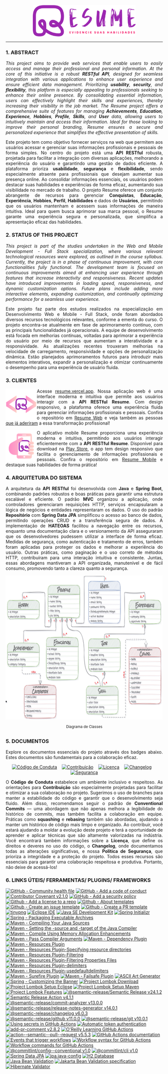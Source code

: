 <div align="justify">
    <div align="center">
        <picture>
            <img alt="Resume Logo" src="./docs/resume-name.png" width="330px" height="100px" loading="lazy"/>
        </picture>
    </div>
    <hr>
    <h3>1. ABSTRACT</h3>
    <p>
        <em>
        This project aims to provide web services that enable users to easily access and manage their professional and personal information. At the core of this initiative is a robust <strong>RESTful API</strong>, designed for seamless integration with various applications to enhance user experience and ensure efficient data management. Prioritizing <strong>usability</strong>, <strong>security</strong>, and <strong>flexibility</strong>, this platform is especially appealing to professionals seeking to enhance their online presence. By consolidating essential information, users can effectively highlight their skills and experiences, thereby increasing their visibility in the job market. The Resume project offers a comprehensive suite of features for managing <strong>Achievements</strong>, <strong>Education</strong>, <strong>Experience</strong>, <strong>Hobbies</strong>, <strong>Profile</strong>, <strong>Skills</strong>, and <strong>User</strong> data, allowing users to intuitively maintain and access their information. Ideal for those looking to improve their personal branding, Resume ensures a secure and personalized experience that simplifies the effective presentation of skills.
        </em>
    </p>
    <p>
        Este projeto tem como objetivo fornecer serviços na web que permitem aos usuários acessar e gerenciar suas informações profissionais e pessoais de forma simples. No centro do projeto está uma <strong>API RESTful</strong> robusta, projetada para facilitar a integração com diversas aplicações, melhorando a experiência do usuário e garantindo uma gestão de dados eficiente. A plataforma prioriza <strong>usabilidade</strong>, <strong>segurança</strong> e <strong>flexibilidade</strong>, sendo especialmente atraente para profissionais que desejam aumentar sua presença online. Ao consolidar informações essenciais, os usuários podem destacar suas habilidades e experiências de forma eficaz, aumentando sua visibilidade no mercado de trabalho. O projeto Resume oferece um conjunto abrangente de recursos para gerenciar <strong>Conquistas</strong>, <strong>Educação</strong>, <strong>Experiência</strong>, <strong>Hobbies</strong>, <strong>Perfil</strong>, <strong>Habilidades</strong> e dados de <strong>Usuários</strong>, permitindo que os usuários mantenham e acessem suas informações de maneira intuitiva. Ideal para quem busca aprimorar sua marca pessoal, o Resume garante uma experiência segura e personalizada, que simplifica a apresentação eficaz das habilidades.
    </p>
    <h3>2. STATUS OF THIS PROJECT</h3>
    <p>
        <em>
        This project is part of the studies undertaken in the Web and Mobile Development - Full Stack specialization, where various relevant technological resources were explored, as outlined in the course syllabus. Currently, the project is in a phase of continuous improvement, with core functionalities fully functional. The development team is focused on continuous improvements aimed at enhancing user experience through features that increase interactivity and responsiveness. Recent updates have introduced improvements in loading speed, responsiveness, and dynamic customization options. Future plans include adding more interactive elements, expanding customization, and continually optimizing performance for a seamless user experience.
        </em>
    </p>
    <p>
        Este projeto faz parte dos estudos realizados na especialização em Desenvolvimento Web e Mobile - Full Stack, onde foram abordados diversos recursos tecnológicos relevantes, conforme a ementa do curso. O projeto encontra-se atualmente em fase de aprimoramento contínuo, com as principais funcionalidades já operacionais. A equipe de desenvolvimento está focada em melhorias contínuas, voltadas para aprimorar a experiência do usuário por meio de recursos que aumentam a interatividade e a responsividade. As atualizações recentes trouxeram melhorias na velocidade de carregamento, responsividade e opções de personalização dinâmica. Estão planejados aprimoramentos futuros para introduzir mais elementos interativos, expandir a personalização e otimizar continuamente o desempenho para uma experiência de usuário fluida.
    </p>
    <h3>3. CLIENTES</h3>
    <div>
        <div>
            <picture>
                <img align="left" src="./docs/resume-web.png" width="100px" height="100px" loading="lazy"/>
            </picture>
            <p>
                Acesse <a href="https://resume.vercel.app/">resume.vercel.app</a>. Nossa aplicação web é uma interface moderna e intuitiva que permite aos usuários interagir com a <strong>API RESTful Resume</strong>. Com design responsivo, a plataforma oferece uma experiência fluida para gerenciar informações profissionais e pessoais. Confira o repositório em <a href="https://github.com/danylo-macelai/resume-web">Resume Web</a> e veja também as pessoas <a href="https://github.com/danylo-macelai/resume-web?tab=readme-ov-file#cases">que já aderiram</a> a essa transformação profissional!
            </p>
        </div>
        <div>
            <picture>
                <img align="left" src="./docs/resume-mobile.png" width="100px" height="100px" loading="lazy"/>
            </picture>
            <p>
                O aplicativo mobile Resume proporciona uma experiência moderna e intuitiva, permitindo aos usuários interagir eficientemente com a <strong>API RESTful Resume</strong>. Disponível para download na <a href="#">Play Store</a>, o app tem design responsivo que facilita o gerenciamento de informações profissionais e pessoais. Confira o repositório em <a href="https://github.com/danylo-macelai/resume-mobile">Resume Mobile</a> e destaque suas habilidades de forma prática!
            </p>
        </div>
    </div>
    <h3>4. ARQUITETURA DO SISTEMA</h3>
    <p>
        A arquitetura da <strong>API RESTful</strong> foi desenvolvida com <strong>Java</strong> e <strong>Spring Boot</strong>, combinando padrões robustos e boas práticas para garantir uma estrutura escalável e eficiente. O padrão <strong>MVC</strong> organizou a aplicação, onde controladores gerenciaram requisições HTTP, serviços encapsularam a lógica de negócios e entidades representaram os dados. O uso do padrão <strong>Repositório</strong> com <strong>Spring Data JPA</strong> simplificou o acesso ao banco de dados, permitindo operações CRUD e a transferência segura de dados. A implementação de <strong>HATEOAS</strong> facilitou a navegação entre os recursos, enquanto uma documentação clara e o versionamento da API asseguraram que os desenvolvedores pudessem utilizar a interface de forma eficaz. Medidas de segurança, como autenticação e tratamento de erros, também foram aplicadas para proteger os dados e melhorar a experiência do usuário. Outras práticas, como paginação e o uso correto de métodos HTTP, contribuíram para uma interação intuitiva e consistente. Juntas, essas abordagens mantiveram a API organizada, manutenível e de fácil consumo, promovendo tanto a clareza quanto a segurança.
    </p>
    <div align="center">
        <picture>
            <img alt="Diagrama de Classes" src="./docs/der.png" width="800px" height="460px" loading="lazy"/>
        </picture>
        <p><sup>Diagrama de Classes</sup></p>
    </div>
    <h3>5. DOCUMENTOS</h3>
    <p>Explore os documentos essenciais do projeto através dos badges abaixo. Estes documentos são fundamentais para a colaboração eficaz.</p>
    <div align="center">
        <p><a href="./CODE_OF_CONDUCT.md"><img src="https://img.shields.io/badge/Código%20de%20Conduta-🤍-007bff" alt="Código de Conduta" height="20px" loading="lazy" /></a>&nbsp;&nbsp;&nbsp;&nbsp;<a href="./CONTRIBUTING.md"><img src="https://img.shields.io/badge/Contribuição-✍️-28a745" alt="Contribuição" height="20px" loading="lazy" /></a>&nbsp;&nbsp;&nbsp;&nbsp;<a href="../LICENSE"><img src="https://img.shields.io/badge/Licença-⚖️-fd7e14" alt="Licença" height="20px" loading="lazy" /></a>&nbsp;&nbsp;&nbsp;&nbsp;<a href="./CHANGELOG.md"><img src="https://img.shields.io/badge/Changelog-📜-6f42c1" alt="Changelog" height="20px" loading="lazy" /></a>&nbsp;&nbsp;&nbsp;&nbsp;<a href="./SECURITY.md"><img src="https://img.shields.io/badge/Segurança-🛡️-dc3545" alt="Segurança" height="20px" loading="lazy" /></a></p>
    </div>
    <p>O <strong>Código de Conduta</strong> estabelece um ambiente inclusivo e respeitoso. As orientações para <strong>Contribuição</strong> são especialmente projetadas para facilitar e otimizar a sua colaboração no projeto. Sugerimos o uso de branches para manter a estabilidade do código e garantir que o desenvolvimento seja fluido. Além disso, recomendamos seguir o padrão de <strong>Conventional Commits</strong> — uma abordagem que não apenas melhora a legibilidade do histórico de commits, mas também facilita a colaboração em equipe. Práticas como <strong>squashing</strong> e <strong>rebasing</strong> também são abordadas, ajudando a manter um histórico de código mais limpo e organizado. Ao contribuir, você estará ajudando a moldar a evolução deste projeto e terá a oportunidade de aprender e aplicar técnicas que são altamente valorizadas na indústria. Você encontrará também informações sobre a <strong>Licença</strong>, que define os direitos e deveres no uso do código, o <strong>Changelog</strong>, onde documentamos todas as alterações significativas, e nossa <strong>Política de Segurança</strong>, que prioriza a integridade e a proteção do projeto. Todos esses recursos são essenciais para garantir uma colaboração respeitosa e produtiva. Portanto, não deixe de acessá-los!
    </p>
    <h3>6. LINKS ÚTEIS/ FERRAMENTAS/ PLUGINS/ FRAMEWORKS</h3>
    <div align="left">

[![GitHub - Community health file](https://img.shields.io/badge/Community%20Health%20File-GitHub-F5A6B6)](https://docs.github.com/en/communities/setting-up-your-project-for-healthy-contributions/creating-a-default-community-health-file)
[![GitHub - Add a code of conduct](https://img.shields.io/badge/Add%20a%20Code%20Of%20Conduct-GitHub-F5B6C6)](https://docs.github.com/en/communities/setting-up-your-project-for-healthy-contributions/adding-a-code-of-conduct-to-your-project)
[![Contributor Covenant v2.1.0](https://img.shields.io/badge/Contributor%20Covenant-v2.1.0-F5C6D6)](https://www.contributor-covenant.org/version/2/1/code_of_conduct/)
[![GitHub - Add a security policy](https://img.shields.io/badge/Add%20a%20Security%20Policy-GitHub-F5D6E6)](https://docs.github.com/en/code-security/getting-started/adding-a-security-policy-to-your-repository)
[![Github - Add a license to a repo](https://img.shields.io/badge/Add%20a%20License%20to%20a%20Repo-GitHub-F5E6F6)](https://docs.github.com/en/communities/setting-up-your-project-for-healthy-contributions/adding-a-license-to-a-repository)
[![Github - About templates](https://img.shields.io/badge/About%20Templates-GitHub-F5B6A6)](https://docs.github.com/en/communities/using-templates-to-encourage-useful-issues-and-pull-requests/about-issue-and-pull-request-templates)
[![Github - Create an issue template](https://img.shields.io/badge/Create%20an%20Issue%20Template-GitHub-F5C6A6)](https://docs.github.com/en/communities/using-templates-to-encourage-useful-issues-and-pull-requests/manually-creating-a-single-issue-template-for-your-repository)
[![Github - Create a PR template](https://img.shields.io/badge/Create%20a%20PR%20Template-GitHub-F5D6A6)](https://docs.github.com/en/communities/using-templates-to-encourage-useful-issues-and-pull-requests/manually-creating-a-single-issue-template-for-your-repository)
[![tinypng](https://img.shields.io/badge/tinypng-F6D6A6)](https://tinypng.com/)
[![Eclipse IDE](https://img.shields.io/badge/Eclipse%20IDE-v2024--09%20RF-F6E6A6)](https://www.eclipse.org/downloads/download.php?file=/technology/epp/downloads/release/2024-09/R/eclipse-jee-2024-09-R-win32-x86_64.zip)
[![Java SE Development Kit](https://img.shields.io/badge/Java%20SE%20Development%20Kit-v17.0.12-F6F6A6)](https://download.oracle.com/java/17/archive/jdk-17.0.12_windows-x64_bin.exe)
[![Spring Initializr](https://img.shields.io/badge/Spring%20Initializr-E6F6A6)](https://start.spring.io/) 
[![Spring - Packaging Executable Archives](https://img.shields.io/badge/Packaging%20Executable%20Archives-Spring-D6F6A6)](https://docs.spring.io/spring-boot/maven-plugin/packaging.html)
[![Maven - Compiling Your Java Sources](https://img.shields.io/badge/Compiling%20Your%20Java%20Sources-Maven-C6F6A6)](https://maven.apache.org/plugins/maven-compiler-plugin/usage.html#compiling-your-java-sources)
[![Maven - Setting the -source and -target of the Java Compiler](https://img.shields.io/badge/Setting%20the%20--source%20and%20--target%20of%20the%20Java%20Compiler-Maven-B6F6A6)](https://maven.apache.org/plugins/maven-compiler-plugin/examples/set-compiler-source-and-target.html#setting-the-source-and-target-of-the-java-compiler)
[![Maven - Compile Using Memory Allocation Enhancements](https://img.shields.io/badge/Compile%20Using%20Memory%20Allocation%20Enhancements-Maven-A6F6A6)](https://maven.apache.org/plugins/maven-compiler-plugin/examples/compile-with-memory-enhancements.html#compile-using-memory-allocation-enhancements)
[![Maven - Pass Compiler Arguments](https://img.shields.io/badge/Pass%20Compiler%20Arguments-Maven-A6F6B6)](https://maven.apache.org/plugins/m[aven-compiler-plugin/examples/pass-compiler-arguments.html#pass-compiler-arguments)
[![Maven - Dependency Plugin](https://img.shields.io/badge/Dependency%20Plugin-Maven-A6F6B6)](https://maven.apache.org/plugins/maven-dependency-plugin/usage.html)
[![Maven - Resources Plugin](https://img.shields.io/badge/Maven%20Resources%20Plugin-Maven-A6F6C6)](https://maven.apache.org/plugins/maven-resources-plugin/index.html)
[![Maven - Resources Plugin-Specifying resource directories](https://img.shields.io/badge/Maven%20Resources%20Plugin--Specifying%20resource%20directories-Maven-A6F6D6)](https://maven.apache.org/plugins/maven-resources-plugin/examples/resource-directory.html#specifying-resource-directories)
[![Maven - Resources Plugin-Filtering](https://img.shields.io/badge/Maven%20Resources%20Plugin--Filtering-Maven-A6F6E6)](https://maven.apache.org/plugins/maven-resources-plugin/examples/filter.html#filtering)
[![Maven - Resources Plugin-Filtering Properties Files](https://img.shields.io/badge/Maven%20Resources%20Plugin--Filtering%20Properties%20Files-Maven-A6F6F6)](https://maven.apache.org/plugins/maven-resources-plugin/examples/filtering-properties-files.html#filtering-properties-files)
[![Maven - Resources Plugin-delimiters](https://img.shields.io/badge/Maven%20Resources%20Plugin--delimiters-Maven-A6E6F6)](https://maven.apache.org/plugins/maven-resources-plugin/resources-mojo.html#delimiters)
[![Maven - Resources Plugin-usedefaultdelimiters](https://img.shields.io/badge/Maven%20Resources%20Plugin--usedefaultdelimiters-Maven-A6D6F6)](https://maven.apache.org/plugins/maven-resources-plugin/resources-mojo.html#usedefaultdelimiters)
[![Maven - Surefire Plugin](https://img.shields.io/badge/Surefire%20Plugin-Maven-A6C6F6)](https://maven.apache.org/surefire/maven-surefire-plugin/#maven-surefire-plugin)
[![Maven - Failsafe Plugin](https://img.shields.io/badge/Failsafe%20Plugin-Maven-A6B6F6)](https://maven.apache.org/surefire/maven-failsafe-plugin/#maven-failsafe-plugin)
[![ASCII Art Generator](https://img.shields.io/badge/ASCII%20Art%20Generator-club-B5E6F5)](https://asciiart.club/)
[![Spring - Customizing the Banner](https://img.shields.io/badge/Customizing%20the%20Banner-Spring-A5F6F5)](https://docs.spring.io/spring-boot/reference/features/spring-application.html#features.spring-application.banner)
[![Project Lombok Download](https://img.shields.io/badge/Project%20Lombok-Download-A6A6F6)](https://projectlombok.org/download)
[![Project Lombok Setup Eclipse](https://img.shields.io/badge/Project%20Lombok--Setup-Eclipse-E5B6F5)](https://projectlombok.org/setup/eclipse)
[![Project Lombok Setup Maven](https://img.shields.io/badge/Project%20Lombok--Setup-Maven-D5C6F5)](https://projectlombok.org/setup/maven)
[![Project Lombok Features](https://img.shields.io/badge/Project%20Lombok-Features-C5D6F5)](https://projectlombok.org/features/)
[![@semantic-release/Semantic Release v24.1.2](https://img.shields.io/badge/@semantic--release/Semantic%20Release-v24.1.2-D6A6F5)](https://github.com/semantic-release/semantic-release)
[![Semantic Release Action v4.1.1](https://img.shields.io/badge/Semantic%20Release%20Action-v4.1.1-E6A6F5)](https://github.com/cycjimmy/semantic-release-action)
[![@semantic-release/commit-analyzer v13.0.0](https://img.shields.io/badge/@semantic--release/commit--analyzer-v13.0.0-F6A6F5)](https://github.com/semantic-release/commit-analyzer)
[![@semantic-release/release-notes-generator v14.0.1](https://img.shields.io/badge/@semantic--release/release--notes--generator-v14.0.1-F6A6E6)](https://github.com/semantic-release/release-notes-generator)
[![@semantic-release/changelog v6.0.3](https://img.shields.io/badge/@semantic--release/changelog-v6.0.3-F6A6D6)](https://github.com/semantic-release/changelog)
[![@semantic-release/github v11.0.0](https://img.shields.io/badge/@semantic--release/github-v11.0.0-F6A6C6)](https://github.com/semantic-release/github)
[![@semantic-release/git v10.0.1](https://img.shields.io/badge/@semantic--release/git-v10.0.1-F6A6B6)](https://github.com/semantic-release/git)
[![Using secrets in GitHub Actions](https://img.shields.io/badge/Using%20secrets%20in%20GitHub%20Actions-GitHub-F6A6A6)](https://docs.github.com/pt/actions/security-for-github-actions/security-guides/using-secrets-in-github-actions)
[![Automatic token authentication](https://img.shields.io/badge/Automatic%20token%20authentication-GitHub-F6B6A6)](https://docs.github.com/en/actions/security-for-github-actions/security-guides/automatic-token-authentication#modifying-the-permissions-for-the-github_token)
[![add-pr-comment v2.8.2](https://img.shields.io/badge/add--pr--comment-v2.8.2-B6A6F5)](https://github.com/mshick/add-pr-comment)
[![O'Reilly Learning GitHub Actions](https://img.shields.io/badge/O'Reilly--Learning%20GitHub%20Actions-A6E6F6)](https://www.oreilly.com/library/view/learning-github-actions/9781098131067/)
[![action--semantic--pull--request v5.5.3](https://img.shields.io/badge/action--semantic--pull--request-v5.5.3-A6F6E6)](https://github.com/amannn/action-semantic-pull-request)
[![GitHub Actions documentation](https://img.shields.io/badge/Actions%20documentation-GitHub-D5A6B6)](https://docs.github.com/en/actions)
[![Events that trigger workflows](https://img.shields.io/badge/Events%20that%20trigger%20workflows-GitHub-C5A6B6)](https://docs.github.com/en/actions/writing-workflows/choosing-when-your-workflow-runs/events-that-trigger-workflows)
[![Workflow syntax for GitHub Actions](https://img.shields.io/badge/Workflow%20syntax%20for%20GitHub%20Actions-GitHub-B5A6B6)](https://docs.github.com/en/actions/writing-workflows/workflow-syntax-for-github-actions#about-yaml-syntax-for-workflows)
[![Workflow commands for GitHub Actions](https://img.shields.io/badge/Workflow%20commands%20for%20GitHub%20Actions-GitHub-A6A6B6)](https://docs.github.com/en/actions/writing-workflows/choosing-what-your-workflow-does/workflow-commands-for-github-actions#environment-files)
[![@commitlint/config--conventional v1.0](https://img.shields.io/badge/@commitlint/config--conventional-v1.0-A6B6C6)](https://github.com/conventional-changelog/commitlint/tree/master/%40commitlint/config-conventional)
[![@commitlint/cli v1.0](https://img.shields.io/badge/@commitlint/cli-v1.0-A6C6D6)](https://www.npmjs.com/package/@commitlint/cli)
[![Spring Data JPA](https://img.shields.io/badge/Spring%20Data%20JPA-Spring-95F6E5)](https://docs.spring.io/spring-data/jpa/reference/jpa.html)
[![jpa.java-config](https://img.shields.io/badge/jpa.java-config-85F6D5)](https://docs.spring.io/spring-data/jpa/reference/repositories/create-instances.html#jpa.java-config)
[![H2 Database](https://img.shields.io/badge/Database-H2-75F6C5)](https://www.h2database.com/html/installation.html)
[![Java Bean Validation](https://img.shields.io/badge/Java%20Bean%20Validation-Spring-65F6B5)](https://docs.spring.io/spring-framework/reference/core/validation/beanvalidation.html)
[![Jakarta Bean Validation specification](https://img.shields.io/badge/Bean%20Validation%20specification-Jakarta-55F6A5)](https://jakarta.ee/specifications/bean-validation/3.0/jakarta-bean-validation-spec-3.0.html)
[![Hibernate Validator](https://img.shields.io/badge/Validator-Hibernate-F5B695)](https://docs.jboss.org/hibernate/validator/9.0/reference/en-US/html_single/#validator-gettingstarted)

</div>
</div>